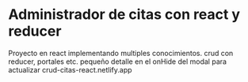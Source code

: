 # Administrador de citas con react y reducer 
Proyecto en react implementando multiples conocimientos. crud con reducer, portales etc. pequeño detalle en el onHide del modal para actualizar crud-citas-react.netlify.app




